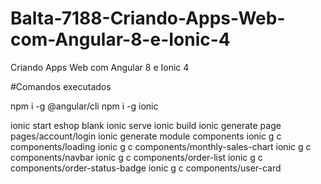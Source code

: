 # Balta-7188-Criando-Apps-Web-com-Angular-8-e-Ionic-4
Criando Apps Web com Angular 8 e Ionic 4

#Comandos executados

npm i -g @angular/cli
npm i -g ionic

ionic start eshop blank
ionic serve
ionic build
ionic generate page pages/account/login
ionic generate module components
ionic g c components/loading
ionic g c components/monthly-sales-chart
ionic g c components/navbar
ionic g c components/order-list
ionic g c components/order-status-badge
ionic g c components/user-card